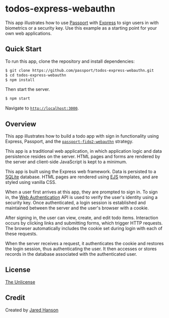 # todos-express-webauthn

This app illustrates how to use [Passport](https://www.passportjs.org/) with
[Express](https://expressjs.com/) to sign users in with biometrics or a security
key.  Use this example as a starting point for your own web applications.

## Quick Start

To run this app, clone the repository and install dependencies:

```bash
$ git clone https://github.com/passport/todos-express-webauthn.git
$ cd todos-express-webauthn
$ npm install
```

Then start the server.

```bash
$ npm start
```

Navigate to [`http://localhost:3000`](http://localhost:3000).

## Overview

This app illustrates how to build a todo app with sign in functionality using
Express, Passport, and the [`passport-fido2-webauthn`](https://www.passportjs.org/packages/passport-fido2-webauthn/)
strategy.

This app is a traditional web application, in which application logic and data
persistence resides on the server.  HTML pages and forms are rendered by the
server and client-side JavaScript is kept to a minimum.

This app is built using the Express web framework.  Data is persisted to a
[SQLite](https://www.sqlite.org/) database.  HTML pages are rendered using [EJS](https://ejs.co/)
templates, and are styled using vanilla CSS.

When a user first arrives at this app, they are prompted to sign in.  To sign
in, the [Web Authentication](https://www.w3.org/TR/webauthn-2/) API is used to
verify the user's identity using a security key.  Once authenticated, a login
session is established and maintained between the server and the user's browser
with a cookie.

After signing in, the user can view, create, and edit todo items.  Interaction
occurs by clicking links and submitting forms, which trigger HTTP requests.
The browser automatically includes the cookie set during login with each of
these requests.

When the server receives a request, it authenticates the cookie and restores the
login session, thus authenticating the user.  It then accesses or stores records
in the database associated with the authenticated user.

## License

[The Unlicense](https://opensource.org/licenses/unlicense)

## Credit

Created by [Jared Hanson](https://www.jaredhanson.me/)
